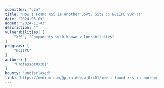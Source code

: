 ```yaml
---
submitter: "c2a"
title: "How I Found XSS In Another Govt. Site :: NCIIPC VDP !!"
date: "2024-05-09"
added: "2024-11-03"
description: ""
vulnerabilities: [
    "XSS", "Components with known vulnerabilities"
]
programs: [
    "NCIIPC"
]
authors: [
    "Professor0xx01"
]
bounty: "undisclosed"
link: "https://medium.com/@p.ra.dee.p_0xx01/how-i-found-xss-in-another-govt-site-nciipc-vdp-84d78c0319c2"
---
```




